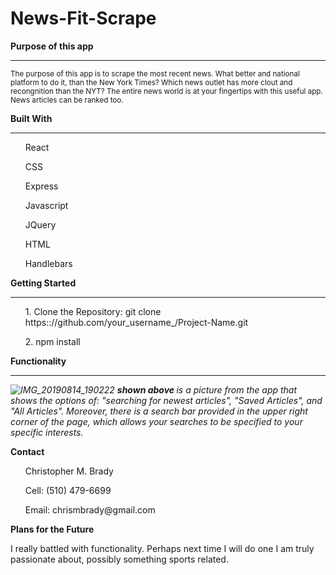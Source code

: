# News-Fit-Scrape

<strong> Purpose of this app </strong>
______________________________________________________________________________________________________________________________________

<p><small> The purpose of this app is to scrape the most recent news. What better and national platform to do it, than the New York Times?
Which news outlet has more clout and recongnition than the NYT? The entire news world is at your fingertips with this useful app. News articles can be ranked too. </small></p>

<strong> Built With </strong>
________________________________________________________________________________________________________________________________________

<ul> React </ul>
<ul> CSS </ul>
<ul> Express </ul>
<ul> Javascript </ul>
<ul> JQuery </ul>
<ul> HTML </ul>
<ul> Handlebars </ul>

<strong> Getting Started </strong>
______________________________________________________________________________________________________________________________________

<ol> 1. Clone the Repository: git clone https:://github.com/your_username_/Project-Name.git </ol>
<ol> 2. npm install </ol>

<strong> Functionality </strong>
_______________________________________________________________________________________________________________________________________

<i>![IMG_20190814_190222](https://user-images.githubusercontent.com/50473646/63067984-43b13600-bec6-11e9-950e-ed263cee0cc2.jpg)
<strong> shown above </strong> is a picture from the app that shows the options of: "searching for newest articles", "Saved Articles", and "All Articles".
Moreover, there is a search bar provided in the upper right corner of the page, which allows your searches to be specified to your specific interests.
</i>
  
  <strong> Contact </strong>
  <ol> Christopher M. Brady </ol>
  <ul> Cell: (510) 479-6699 </ul>
  <ul> Email: chrismbrady@gmail.com </ul>
  
  <strong> Plans for the Future </strong>
  
  <p> I really battled with functionality. Perhaps next time I will do one I am truly passionate about, possibly something sports related. </p>

